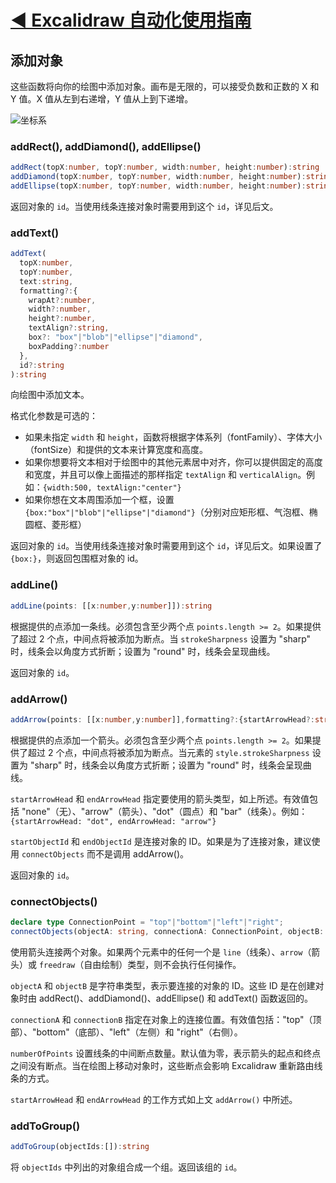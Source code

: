 # [◀ Excalidraw 自动化使用指南](../readme.md)

## 添加对象

这些函数将向你的绘图中添加对象。画布是无限的，可以接受负数和正数的 X 和 Y 值。X 值从左到右递增，Y 值从上到下递增。

![坐标系](https://user-images.githubusercontent.com/14358394/116825632-6569b980-ab90-11eb-827b-ada598e91e46.png)

### addRect(), addDiamond(), addEllipse()

```typescript
addRect(topX:number, topY:number, width:number, height:number):string
addDiamond(topX:number, topY:number, width:number, height:number):string
addEllipse(topX:number, topY:number, width:number, height:number):string
```

返回对象的 `id`。当使用线条连接对象时需要用到这个 `id`，详见后文。

### addText()

```typescript
addText( 
  topX:number, 
  topY:number, 
  text:string, 
  formatting?:{
    wrapAt?:number, 
    width?:number, 
    height?:number,
    textAlign?:string, 
    box?: "box"|"blob"|"ellipse"|"diamond", 
    boxPadding?:number
  },
  id?:string
):string
```

向绘图中添加文本。

格式化参数是可选的：
- 如果未指定 `width` 和 `height`，函数将根据字体系列（fontFamily）、字体大小（fontSize）和提供的文本来计算宽度和高度。
- 如果你想要将文本相对于绘图中的其他元素居中对齐，你可以提供固定的高度和宽度，并且可以像上面描述的那样指定 `textAlign` 和 `verticalAlign`。例如：`{width:500, textAlign:"center"}`
- 如果你想在文本周围添加一个框，设置 `{box:"box"|"blob"|"ellipse"|"diamond"}`（分别对应矩形框、气泡框、椭圆框、菱形框）

返回对象的 `id`。当使用线条连接对象时需要用到这个 `id`，详见后文。如果设置了 `{box:}`，则返回包围框对象的 id。

### addLine()

```typescript
addLine(points: [[x:number,y:number]]):string
```

根据提供的点添加一条线。必须包含至少两个点 `points.length >= 2`。如果提供了超过 2 个点，中间点将被添加为断点。当 `strokeSharpness` 设置为 "sharp" 时，线条会以角度方式折断；设置为 "round" 时，线条会呈现曲线。

返回对象的 `id`。

### addArrow()

```typescript
addArrow(points: [[x:number,y:number]],formatting?:{startArrowHead?:string,endArrowHead?:string,startObjectId?:string,endObjectId?:string}):string ;
```

根据提供的点添加一个箭头。必须包含至少两个点 `points.length >= 2`。如果提供了超过 2 个点，中间点将被添加为断点。当元素的 `style.strokeSharpness` 设置为 "sharp" 时，线条会以角度方式折断；设置为 "round" 时，线条会呈现曲线。

`startArrowHead` 和 `endArrowHead` 指定要使用的箭头类型，如上所述。有效值包括 "none"（无）、"arrow"（箭头）、"dot"（圆点）和 "bar"（线条）。例如：`{startArrowHead: "dot", endArrowHead: "arrow"}`

`startObjectId` 和 `endObjectId` 是连接对象的 ID。如果是为了连接对象，建议使用 `connectObjects` 而不是调用 addArrow()。

返回对象的 `id`。

### connectObjects()

```typescript
declare type ConnectionPoint = "top"|"bottom"|"left"|"right";
connectObjects(objectA: string, connectionA: ConnectionPoint, objectB: string, connectionB: ConnectionPoint, formatting?:{numberOfPoints: number,startArrowHead:string,endArrowHead:string, padding: number}):void
```

使用箭头连接两个对象。如果两个元素中的任何一个是 `line`（线条）、`arrow`（箭头）或 `freedraw`（自由绘制）类型，则不会执行任何操作。

`objectA` 和 `objectB` 是字符串类型，表示要连接的对象的 ID。这些 ID 是在创建对象时由 addRect()、addDiamond()、addEllipse() 和 addText() 函数返回的。

`connectionA` 和 `connectionB` 指定在对象上的连接位置。有效值包括："top"（顶部）、"bottom"（底部）、"left"（左侧）和 "right"（右侧）。

`numberOfPoints` 设置线条的中间断点数量。默认值为零，表示箭头的起点和终点之间没有断点。当在绘图上移动对象时，这些断点会影响 Excalidraw 重新路由线条的方式。

`startArrowHead` 和 `endArrowHead` 的工作方式如上文 `addArrow()` 中所述。

### addToGroup()

```typescript
addToGroup(objectIds:[]):string
```

将 `objectIds` 中列出的对象组合成一个组。返回该组的 `id`。
